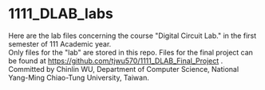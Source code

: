 # 1111_DLAB_labs   
Here are the lab files concerning the course "Digital Circuit Lab." in the first semester of 111 Academic year.  
Only files for the "lab" are stored in this repo. Files for the final project can be found at https://github.com/tjwu570/1111_DLAB_Final_Project .  
Committed by Chinlin WU, Department of Computer Science, National Yang-Ming Chiao-Tung University, Taiwan.
